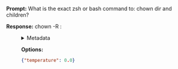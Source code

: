 **Prompt:**
What is the exact zsh or bash command to: chown dir and children?

**Response:**
chown -R <user>:<group> <dir>

<details><summary>Metadata</summary>

- Duration: 1018 ms
- Datetime: 2023-08-06T15:14:35.747915
- Model: gpt-3.5-turbo-0613

</details>

**Options:**
```json
{"temperature": 0.0}
```

